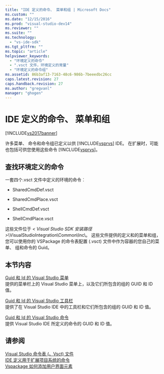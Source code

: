 ```yaml
---
title: "IDE 定义的命令、 菜单和组 | Microsoft Docs"
ms.custom: ""
ms.date: "12/15/2016"
ms.prod: "visual-studio-dev14"
ms.reviewer: ""
ms.suite: ""
ms.technology: 
  - "vs-ide-sdk"
ms.tgt_pltfrm: ""
ms.topic: "article"
helpviewer_keywords: 
  - "环境定义的命令"
  - ".vsct 文件，环境定义的常量"
  - "环境定义的命令组"
ms.assetid: 86b3af13-7163-48c6-986b-7beeedbc26cc
caps.latest.revision: 27
caps.handback.revision: 27
ms.author: "gregvanl"
manager: "ghogen"
---
```

# IDE 定义的命令、 菜单和组
[!INCLUDE[vs2017banner](../../code-quality/includes/vs2017banner.md)]

许多菜单、 命令和命令组已定义以供 [!INCLUDE[vsprvs](../../code-quality/includes/vsprvs_md.md)] IDE。 在扩展时，可能也包括可供您使用这些命令 [!INCLUDE[vsprvs](../../code-quality/includes/vsprvs_md.md)]。  
  
## 查找环境定义的命令  
 一套四个.vsct 文件中定义的环境的命令︰  
  
-   SharedCmdDef.vsct  
  
-   SharedCmdPlace.vsct  
  
-   ShellCmdDef.vsct  
  
-   ShellCmdPlace.vsct  
  
 这些文件位于 *\< Visual Studio SDK 安装路径 \>*\\VisualStudioIntegration\\Common\\Inc\\。 这些文件提供的定义和的菜单和组，您可以使用你的 VSPackage 的命令表配置 \(.vsct\) 文件中作为容器的您自己的菜单、 组和命令的 Guid。  
  
## 本节内容  
 [Guid 和 Id 的 Visual Studio 菜单](../../extensibility/internals/guids-and-ids-of-visual-studio-menus.md)  
 提供的菜单栏上的 Visual Studio 菜单上，以及它们所包含的组的 GUID 和 ID 值。  
  
 [Guid 和 Id 的 Visual Studio 工具栏](../../extensibility/internals/guids-and-ids-of-visual-studio-toolbars.md)  
 提供了在 Visual Studio IDE 中的工具栏和它们所包含的组的 GUID 和 ID 值。  
  
 [Guid 和 Id 的 Visual Studio 命令](../../extensibility/internals/guids-and-ids-of-visual-studio-commands.md)  
 提供 Visual Studio IDE 所定义的命令的 GUID 和 ID 值。  
  
## 请参阅  
 [Visual Studio 命令表 \(。Vsct\) 文件](../../extensibility/internals/visual-studio-command-table-dot-vsct-files.md)   
 [IDE 定义用于扩展项目系统的命令](../../extensibility/internals/ide-defined-commands-for-extending-project-systems.md)   
 [Vspackage 如何添加用户界面元素](../../extensibility/internals/how-vspackages-add-user-interface-elements.md)